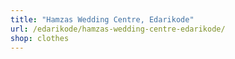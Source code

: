 ```yaml
---
title: "Hamzas Wedding Centre, Edarikode"
url: /edarikode/hamzas-wedding-centre-edarikode/
shop: clothes
---
```

